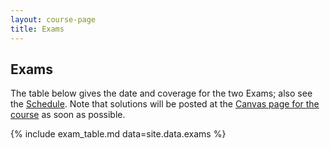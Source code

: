 ```yaml
---
layout: course-page
title: Exams
---
```


## Exams

The table below gives the date and coverage for the two Exams; also see the [Schedule](assets/general/S25/schedule.pdf).  Note that solutions will be posted at the [Canvas page for the course](https://canvas.alaska.edu/courses/24194) as soon as possible.

{% include exam_table.md  data=site.data.exams %}

<div style="padding-bottom: 40px"></div>

<!--
---
### Exams from Fall 2018

{% include exam_table.md  data=site.data.examsF18 %}
/-->
